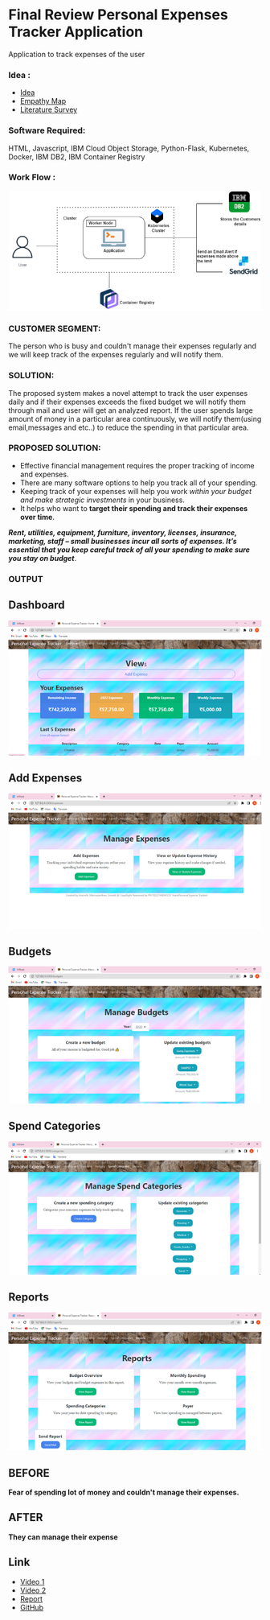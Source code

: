 # Final Review Personal Expenses Tracker Application
Application to track expenses of the user

### Idea :
- [Idea](../Ideation%20phase/Ideation.docx)
- [Empathy Map](../Ideation%20phase/Empathy%20Map.jpg)
- [Literature Survey](../Ideation%20phase/literature%20survey%20PET.docx)

### Software Required:
  HTML,
  Javascript,
  IBM Cloud Object Storage,
  Python-Flask,
  Kubernetes,
  Docker,
  IBM DB2,
  IBM Container Registry

### Work Flow : 
![Work flow](/Work_Flow_chart.png)

### CUSTOMER SEGMENT:
 The person who is busy and couldn't manage their expenses regularly and we will keep track of the expenses regularly and will notify them.
 
### SOLUTION:
  The proposed system makes a novel attempt to track the user expenses daily and if their expenses exceeds the fixed budget we will notify them through mail and user will get an analyzed report. If the user spends large amount of money in a particular area continuously, we will notify them(using email,messages and etc..) to reduce the spending in that particular area.
  
### PROPOSED SOLUTION:
- Effective financial management requires the proper tracking of income and expenses. 
- There are many software options to help you track all of your spending.  
- Keeping track of your expenses will help you work _within your budget and make strategic investments_ in your business. 
- It helps who want to __target their spending and track their expenses over time__. 
    
 ***Rent, utilities, equipment, furniture, inventory, licenses, insurance, marketing, staff – small businesses incur all sorts of expenses. It’s essential that you keep careful track of all your spending to make sure you stay on budget***.
### OUTPUT

## Dashboard
![Dashboard](Outputs/Dashboard.png)
## Add Expenses
![Add Expenses](Outputs/Add%20Expenses.png)
## Budgets
![Budgets](Outputs/Budgets.png)
## Spend Categories
![Spend Categories](Outputs/Spend%20Categories.png)
## Reports
![Reports](Outputs/Reports.png)

## BEFORE

**Fear of spending lot of money and couldn't manage their expenses.**

## AFTER

**They can manage their expense**

## Link

- [Video 1](https://youtu.be/vT7V5dnK8z0)
- [Video 2](https://youtu.be/9ZNP91P6TBY)
- [Report ](Report%20PET.pdf)
- [GitHub ](https://github.com/karthiaravinth/IBM-Project-51228-1660976272)
